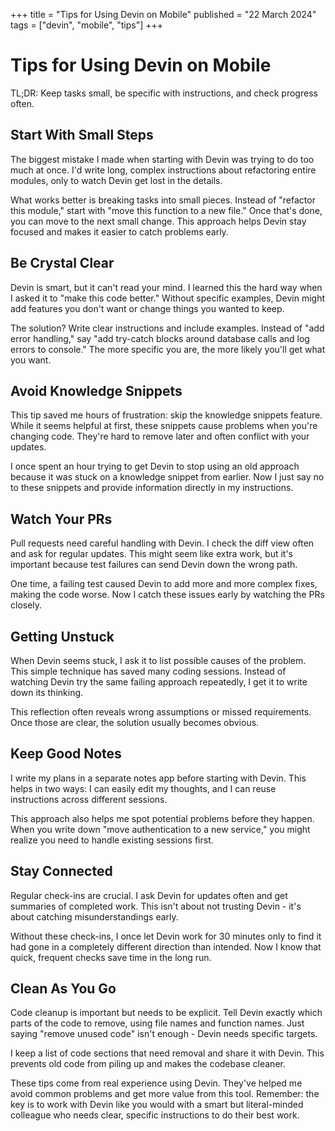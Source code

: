 +++
title = "Tips for Using Devin on Mobile"
published = "22 March 2024"
tags = ["devin", "mobile", "tips"]
+++

# Tips for Using Devin on Mobile

TL;DR: Keep tasks small, be specific with instructions, and check progress often.

## Start With Small Steps

The biggest mistake I made when starting with Devin was trying to do too much at once. I'd write long, complex instructions about refactoring entire modules, only to watch Devin get lost in the details.

What works better is breaking tasks into small pieces. Instead of "refactor this module," start with "move this function to a new file." Once that's done, you can move to the next small change. This approach helps Devin stay focused and makes it easier to catch problems early.

## Be Crystal Clear

Devin is smart, but it can't read your mind. I learned this the hard way when I asked it to "make this code better." Without specific examples, Devin might add features you don't want or change things you wanted to keep.

The solution? Write clear instructions and include examples. Instead of "add error handling," say "add try-catch blocks around database calls and log errors to console." The more specific you are, the more likely you'll get what you want.

## Avoid Knowledge Snippets

This tip saved me hours of frustration: skip the knowledge snippets feature. While it seems helpful at first, these snippets cause problems when you're changing code. They're hard to remove later and often conflict with your updates.

I once spent an hour trying to get Devin to stop using an old approach because it was stuck on a knowledge snippet from earlier. Now I just say no to these snippets and provide information directly in my instructions.

## Watch Your PRs

Pull requests need careful handling with Devin. I check the diff view often and ask for regular updates. This might seem like extra work, but it's important because test failures can send Devin down the wrong path.

One time, a failing test caused Devin to add more and more complex fixes, making the code worse. Now I catch these issues early by watching the PRs closely.

## Getting Unstuck

When Devin seems stuck, I ask it to list possible causes of the problem. This simple technique has saved many coding sessions. Instead of watching Devin try the same failing approach repeatedly, I get it to write down its thinking.

This reflection often reveals wrong assumptions or missed requirements. Once those are clear, the solution usually becomes obvious.

## Keep Good Notes

I write my plans in a separate notes app before starting with Devin. This helps in two ways: I can easily edit my thoughts, and I can reuse instructions across different sessions.

This approach also helps me spot potential problems before they happen. When you write down "move authentication to a new service," you might realize you need to handle existing sessions first.

## Stay Connected

Regular check-ins are crucial. I ask Devin for updates often and get summaries of completed work. This isn't about not trusting Devin - it's about catching misunderstandings early.

Without these check-ins, I once let Devin work for 30 minutes only to find it had gone in a completely different direction than intended. Now I know that quick, frequent checks save time in the long run.

## Clean As You Go

Code cleanup is important but needs to be explicit. Tell Devin exactly which parts of the code to remove, using file names and function names. Just saying "remove unused code" isn't enough - Devin needs specific targets.

I keep a list of code sections that need removal and share it with Devin. This prevents old code from piling up and makes the codebase cleaner.

These tips come from real experience using Devin. They've helped me avoid common problems and get more value from this tool. Remember: the key is to work with Devin like you would with a smart but literal-minded colleague who needs clear, specific instructions to do their best work.
